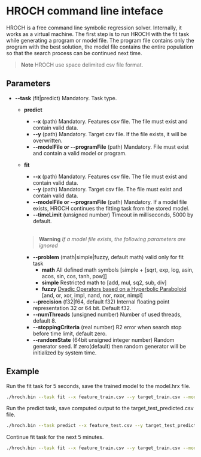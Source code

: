 # HROCH command line inteface

HROCH is a free command line symbolic regression solver. Internally, it works as a virtual machine. The first step is to run HROCH with the fit task while generating a program or model file. The program file contains only the program with the best solution, the model file contains the entire population so that the search process can be continued next time.

> __Note__ HROCH use space delimited csv file format.

## Parameters

- **--task** (fit|predict) Mandatory. Task type.
  - **predict**
    - **--x** (path) Mandatory. Features csv file. The file must exist and contain valid data.
    - **--y** (path) Mandatory. Target csv file. If the file exists, it will be overwritten.
    - **--modelFile or --programFile** (path) Mandatory. File must exist and contain a valid model or program.
  - **fit**
    - **--x** (path) Mandatory. Features csv file. The file must exist and contain valid data.
    - **--y** (path) Mandatory. Target csv file. The file must exist and contain valid data.
    - **--modelFile or --programFile** (path) Mandatory. If a model file exists, HROCH continues the fitting task from the stored model.
    - **--timeLimit** (unsigned number) Timeout in milliseconds, 5000 by default.
    <br>
    
    > __Warning__ *If a model file exists, the following parameters are ignored*</ins></span>  

    - **--problem** (math|simple|fuzzy, default math) valid only for fit task
      - **math** All defined math symbols [simple + [sqrt, exp, log, asin, acos, sin, cos, tanh, pow]]
      - **simple** Restricted math to [add, mul, sq2, sub, div]
      - **fuzzy** [Dyadic Operators based on a Hyperbolic Paraboloid](https://commons.wikimedia.org/wiki/Fuzzy_operator#Dyadic_Operators_based_on_a_Hyperbolic_Paraboloid) [and, or, xor, impl, nand, nor, nxor, nimpl]
    - **--precision** (f32|f64, default f32) Internal floating point representation 32 or 64 bit. Default f32.
    - **--numThreads** (unsigned number) Number of used threads, default 8.
    - **--stoppingCriteria** (real number) R2 error when search stop before time limit, default zero.
    - **--randomState** (64bit unsigned integer number) Random generator seed. If zero(default) then random generator will be initialized by system time.

## Example

Run the fit task for 5 seconds, save the trained model to the model.hrx file.

```bash
./hroch.bin --task fit --x feature_train.csv --y target_train.csv --modelFile model.hrx --precision f32 --timeLimit 5000 --numThreads 8 --problem math
```

Run the predict task, save computed output to the target_test_predicted.csv file.

```bash
./hroch.bin --task predict --x feature_test.csv --y target_test_predicted.csv --modelFile model.hrx
```

Continue fit task for the next 5 minutes.

```bash
./hroch.bin --task fit --x feature_train.csv --y target_train.csv --modelFile model.hrx --timeLimit 300000
```
